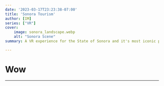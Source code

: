 ```yaml
---
date: '2023-03-17T23:23:38-07:00'
title: 'Sonora Tourism'
author: [IM]
series: ["VR"]
cover:
    image: sonora_landscape.webp
    alt: "Sonora Scene"
summary: A VR experience for the State of Sonora and it's most iconic places!

---
```


# Wow
---
